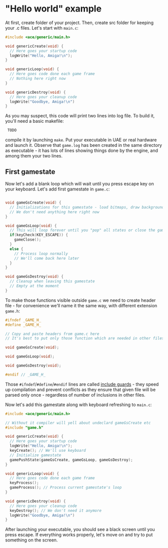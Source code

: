 # "Hello world" example

At first, create folder of your project. Then, create src folder for keeping your .c files. Let's start with `main.c`:

``` c
#include <ace/generic/main.h>

void genericCreate(void) {
  // Here goes your startup code
  logWrite("Hello, Amiga!\n");
}

void genericLoop(void) {
  // Here goes code done each game frame
  // Nothing here right now
}

void genericDestroy(void) {
  // Here goes your cleanup code
  logWrite("Goodbye, Amiga!\n")
}

```

As you may suspect, this code will print two lines into log file. To build it, you'll need a basic makefile:

``` makefile
 TODO
```

compile it by launching `make`. Put your executable in UAE or real hardware
and launch it. Observe that `game.log` has been created in the same directory
as executable - it has lots of lines showing things done by the engine,
and among them your two lines.

## First gamestate

Now let's add a blank loop which will wait until you press escape key on your
keyboard. Let's add first gamestate in `game.c`:

``` c

void gameGsCreate(void) {
  // Initializations for this gamestate - load bitmaps, draw background, etc.
  // We don't need anything here right now
}

void gameGsLoop(void) {
  // This will loop forever until you "pop" all states or close the game
  if(keyCheck(KEY_ESCAPE)) {
    gameClose();
  }
  else {
    // Process loop normally
    // We'll come back here later
  }
}

void gameGsDestroy(void) {
  // Cleanup when leaving this gamestate
  // Empty at the moment
}

```

To make those functions visible outside `game.c` we need to create header file - for convenience we'll name it the same way, with different extension `game.h`:

``` c
#ifndef _GAME_H_
#define _GAME_H_

// Copy and paste headers from game.c here
// It's best to put only those function which are needed in other files.

void gameGsCreate(void);

void gameGsLoop(void);

void gameGsDestroy(void);

#endif // _GAME_H_
```

Those `#ifndef`/`#define`/`#endif` lines are called
[include guards](https://en.wikipedia.org/wiki/Include_guard) - they speed up
compilation and prevent conflicts as they ensure that given file will be parsed
only once - regardless of number of inclusions in other files.

Now let's add this gamestate along with keyboard refreshing to `main.c`:

``` c
#include <ace/generic/main.h>

// Without it compiler will yell about undeclard gameGsCreate etc
#include "game.h"

void genericCreate(void) {
  // Here goes your startup code
  logWrite("Hello, Amiga!\n");
  keyCreate(); // We'll use keyboard
  // Initialize gamestate
  gamePushState(gameGsCreate, gameGsLoop, gameGsDestroy);
}

void genericLoop(void) {
  // Here goes code done each game frame
  keyProcess();
  gameProcess(); // Process current gamestate's loop
}

void genericDestroy(void) {
  // Here goes your cleanup code
  keyDestroy(); // We don't need it anymore
  logWrite("Goodbye, Amiga!\n")
}
```

After launching your executable, you should see a black screen until you press
escape. If everything works properly, let's move on and try to put something on
the screen.
